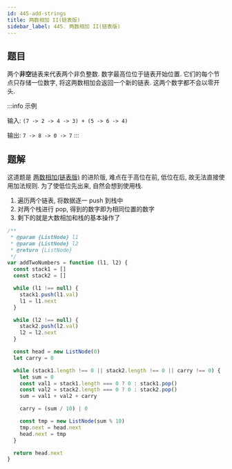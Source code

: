 ```yaml
---
id: 445-add-strings
title: 两数相加 II(链表版)
sidebar_label: 445. 两数相加 II(链表版)
---
```


## 题目

两个**非空**链表来代表两个非负整数. 数字最高位位于链表开始位置. 它们的每个节点只存储一位数字, 将这两数相加会返回一个新的链表. 这两个数字都不会以零开头.

:::info 示例

输入: `(7 -> 2 -> 4 -> 3) + (5 -> 6 -> 4)`

输出: `7 -> 8 -> 0 -> 7`
:::

## 题解

这道题是 [两数相加(链表版)](./2-two-sum) 的进阶版, 难点在于高位在前, 低位在后, 故无法直接使用加法规则. 为了使低位先出来, 自然会想到使用栈.

1. 遍历两个链表, 将数据逐一 push 到栈中
2. 对两个栈进行 pop, 得到的数字即为相同位置的数字
3. 剩下的就是大数相加和栈的基本操作了

```js
/**
 * @param {ListNode} l1
 * @param {ListNode} l2
 * @return {ListNode}
 */
var addTwoNumbers = function (l1, l2) {
  const stack1 = []
  const stack2 = []

  while (l1 !== null) {
    stack1.push(l1.val)
    l1 = l1.next
  }

  while (l2 !== null) {
    stack2.push(l2.val)
    l2 = l2.next
  }

  const head = new ListNode(0)
  let carry = 0

  while (stack1.length !== 0 || stack2.length !== 0 || carry !== 0) {
    let sum = 0
    const val1 = stack1.length === 0 ? 0 : stack1.pop()
    const val2 = stack2.length === 0 ? 0 : stack2.pop()
    sum = val1 + val2 + carry

    carry = (sum / 10) | 0

    const tmp = new ListNode(sum % 10)
    tmp.next = head.next
    head.next = tmp
  }

  return head.next
}
```
